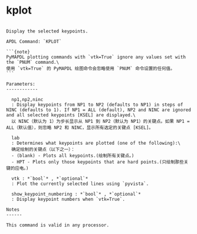 # kplot

````{method} Mapdl.kplot(np1='', np2='', ninc='', lab='', vtk=None, show_keypoint_numbering=True, **kwargs)

Display the selected keypoints.

APDL Command: `KPLOT`

```{note}
PyMAPDL plotting commands with `vtk=True` ignore any values set with the `PNUM` command.\
使用 `vtk=True` 的 PyMAPDL 绘图命令会忽略使用 `PNUM` 命令设置的任何值。
```

Parameters:
------------

  np1,np2,ninc
  : Display keypoints from NP1 to NP2 (defaults to NP1) in steps of NINC (defaults to 1). If NP1 = ALL (default), NP2 and NINC are ignored and all selected keypoints [KSEL] are displayed.\
  以 NINC（默认为 1）为步长显示从 NP1 到 NP2（默认为 NP1）的关键点。如果 NP1 = ALL（默认值），则忽略 NP2 和 NINC，显示所有选定的关键点 [KSEL]。

  lab
  : Determines what keypoints are plotted (one of the following):\
  确定绘制的关键点（以下之一）：
  - (blank) - Plots all keypoints.(绘制所有关键点。)
  - HPT - Plots only those keypoints that are hard points.(只绘制那些关键的应电。)

  vtk : *`bool`* , *`optional`*
  : Plot the currently selected lines using `pyvista`.

  show_keypoint_numbering : *`bool`* , *`optional`*
  : Display keypoint numbers when `vtk=True`.

Notes
------

This command is valid in any processor.

````